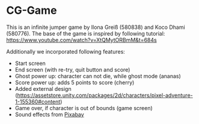 # CG-Game

This is an infinite jumper game by Ilona Greiß (580838) and Koco Dhami (580776).
The base of the game is inspired by following tutorial: https://www.youtube.com/watch?v=XtQMytORBmM&t=684s

Additionally we incorporated following features:
- Start screen
- End screen (with re-try, quit button and score)
- Ghost power up: character can not die, while ghost mode (ananas)
- Score power up: adds 5 points to score (cherry)
- Added external design (https://assetstore.unity.com/packages/2d/characters/pixel-adventure-1-155360#content)
- Game over, if character is out of bounds (game screen)
- Sound effects from <a href="https://pixabay.com/sound-effects/?utm_source=link-attribution&utm_medium=referral&utm_campaign=music&utm_content=38299">Pixabay</a>
